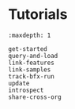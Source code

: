 # Tutorials

```{toctree}
:maxdepth: 1

get-started
query-and-load
link-features
link-samples
track-bfx-run
update
introspect
share-cross-org
```
